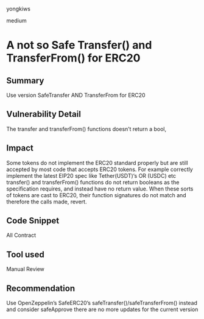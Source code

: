 yongkiws

medium

# A not so Safe Transfer() and TransferFrom() for ERC20

## Summary
Use version SafeTransfer AND TransferFrom for ERC20
## Vulnerability Detail
The transfer and transferFrom() functions doesn’t return a bool, 

## Impact
Some tokens do not implement the ERC20 standard properly but are still accepted by most code that accepts ERC20 tokens. For example correctly implement the latest EIP20 spec like Tether(USDT)‘s OR (USDC) etc transfer() and transferFrom() functions do not return booleans as the specification requires, and instead have no return value. When these sorts of tokens are cast to ERC20, their function signatures do not match and therefore the calls made, revert.

## Code Snippet
All Contract

## Tool used
Manual Review

## Recommendation
Use OpenZeppelin’s SafeERC20’s safeTransfer()/safeTransferFrom() instead and consider safeApprove there are no more updates for the current version